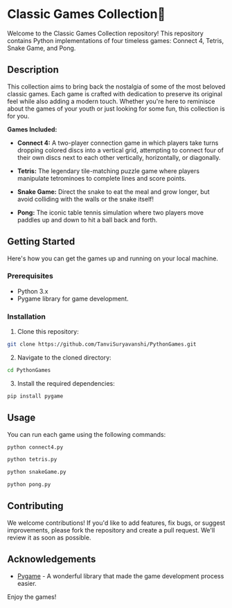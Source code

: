 # Classic Games Collection🐍

Welcome to the Classic Games Collection repository! This repository contains Python implementations of four timeless games: Connect 4, Tetris, Snake Game, and Pong.



## Description

This collection aims to bring back the nostalgia of some of the most beloved classic games. Each game is crafted with dedication to preserve its original feel while also adding a modern touch. Whether you're here to reminisce about the games of your youth or just looking for some fun, this collection is for you.

**Games Included:**

- **Connect 4:** A two-player connection game in which players take turns dropping colored discs into a vertical grid, attempting to connect four of their own discs next to each other vertically, horizontally, or diagonally.
  
- **Tetris:** The legendary tile-matching puzzle game where players manipulate tetrominoes to complete lines and score points.
  
- **Snake Game:** Direct the snake to eat the meal and grow longer, but avoid colliding with the walls or the snake itself!
  
- **Pong:** The iconic table tennis simulation where two players move paddles up and down to hit a ball back and forth.

## Getting Started

Here's how you can get the games up and running on your local machine.

### Prerequisites

- Python 3.x
- Pygame library for game development.

### Installation

1. Clone this repository:
```bash
git clone https://github.com/TanviSuryavanshi/PythonGames.git
```

2. Navigate to the cloned directory:
```bash
cd PythonGames
```

3. Install the required dependencies:
```bash
pip install pygame
```

## Usage

You can run each game using the following commands:

```bash
python connect4.py
```

```bash
python tetris.py
```

```bash
python snakeGame.py
```

```bash
python pong.py
```

## Contributing

We welcome contributions! If you'd like to add features, fix bugs, or suggest improvements, please fork the repository and create a pull request. We'll review it as soon as possible.

## Acknowledgements

- [Pygame](https://www.pygame.org/) - A wonderful library that made the game development process easier.

Enjoy the games!
